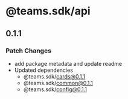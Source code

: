 # @teams.sdk/api

## 0.1.1

### Patch Changes

- add package metadata and update readme
- Updated dependencies
  - @teams.sdk/cards@0.1.1
  - @teams.sdk/common@0.1.1
  - @teams.sdk/config@0.1.1
